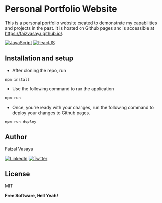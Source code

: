 # Personal Portfolio Website

This is a personal portfolio website created to demonstrate my capabilities and projects in the past. It is hosted on Github pages and is accessible at https://faizvasaya.github.io/.

[![JavaScript](https://img.shields.io/badge/JavaScript-323330?style=for-the-badge&logo=javascript&logoColor=F7DF1E)](https://img.shields.io/badge/JavaScript-323330?style=for-the-badge&logo=javascript&logoColor=F7DF1E) [![ReactJS](https://img.shields.io/badge/React-20232A?style=for-the-badge&logo=react&logoColor=61DAFB)](https://img.shields.io/badge/React-20232A?style=for-the-badge&logo=react&logoColor=61DAFB)

## Installation and setup
- After cloning the repo, run 
```sh
npm install
```
- Use the following command to run the application
```sh
npm run 
```
- Once, you're ready with your changes, run the following command to deploy your changes to Github pages.
```sh
npm run deploy
```

## Author

Faizal Vasaya

[![LinkedIn](https://img.shields.io/badge/LinkedIn-0077B5?style=for-the-badge&logo=linkedin&logoColor=white)](https://www.linkedin.com/in/faizalvasaya/) [![Twitter](https://img.shields.io/badge/Twitter-1DA1F2?style=for-the-badge&logo=twitter&logoColor=white)](https://twitter.com/FaizalVasaya)

## License

MIT

**Free Software, Hell Yeah!**